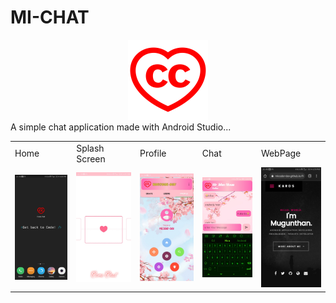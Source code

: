 # MI-CHAT

<div style="text-align:center"><img src="s\Logo.png" width="128"/></div>
A simple chat application made with Android Studio...

<table>
  <tr>
    <td>Home</td>
    <td>Splash Screen</td>
    <td>Profile</td>
    <td>Chat</td>
    <td>WebPage</td>
  </tr>
  <tr>
    <td><img src="s\s1.jpg" width="128"/></td>
    <td><img src="s\s2.jpg" width="128"/></td>
    <td><img src="s\s3.jpg" width="128"/></td>
    <td><img src="s\s4.jpg" width="128"/></td>
    <td><img src="s\s5.jpg" width="128"/></td>
  </tr>
 </table>
